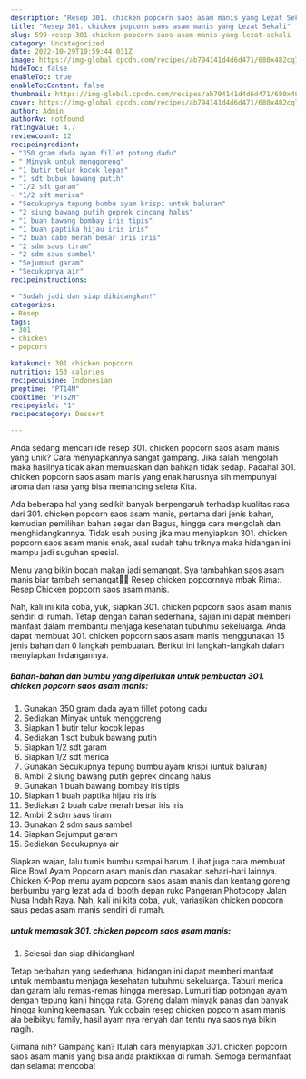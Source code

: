 ```yaml
---
description: "Resep 301. chicken popcorn saos asam manis yang Lezat Sekali"
title: "Resep 301. chicken popcorn saos asam manis yang Lezat Sekali"
slug: 599-resep-301-chicken-popcorn-saos-asam-manis-yang-lezat-sekali
category: Uncategorized
date: 2022-10-29T10:59:44.031Z
image: https://img-global.cpcdn.com/recipes/ab794141d4d6d471/680x482cq70/301-chicken-popcorn-saos-asam-manis-foto-resep-utama.jpg
hideToc: false
enableToc: true
enableTocContent: false
thumbnail: https://img-global.cpcdn.com/recipes/ab794141d4d6d471/680x482cq70/301-chicken-popcorn-saos-asam-manis-foto-resep-utama.jpg
cover: https://img-global.cpcdn.com/recipes/ab794141d4d6d471/680x482cq70/301-chicken-popcorn-saos-asam-manis-foto-resep-utama.jpg
author: Admin
authorAv: notfound
ratingvalue: 4.7
reviewcount: 12
recipeingredient:
- "350 gram dada ayam fillet potong dadu"
- " Minyak untuk menggoreng"
- "1 butir telur kocok lepas"
- "1 sdt bubuk bawang putih"
- "1/2 sdt garam"
- "1/2 sdt merica"
- "Secukupnya tepung bumbu ayam krispi untuk baluran"
- "2 siung bawang putih geprek cincang halus"
- "1 buah bawang bombay iris tipis"
- "1 buah paptika hijau iris iris"
- "2 buah cabe merah besar iris iris"
- "2 sdm saus tiram"
- "2 sdm saus sambel"
- "Sejumput garam"
- "Secukupnya air"
recipeinstructions:

- "Sudah jadi dan siap dihidangkan!"
categories:
- Resep
tags:
- 301
- chicken
- popcorn

katakunci: 301 chicken popcorn 
nutrition: 153 calories
recipecuisine: Indonesian
preptime: "PT14M"
cooktime: "PT52M"
recipeyield: "1"
recipecategory: Dessert

---
```





Anda sedang mencari ide resep 301. chicken popcorn saos asam manis yang unik? Cara menyiapkannya sangat gampang. Jika salah mengolah maka hasilnya tidak akan memuaskan dan bahkan tidak sedap. Padahal 301. chicken popcorn saos asam manis yang enak harusnya sih mempunyai aroma dan rasa yang bisa memancing selera Kita.





Ada beberapa hal yang sedikit banyak berpengaruh terhadap kualitas rasa dari 301. chicken popcorn saos asam manis, pertama dari jenis bahan, kemudian pemilihan bahan segar dan Bagus, hingga cara mengolah dan menghidangkannya. Tidak usah pusing jika mau menyiapkan 301. chicken popcorn saos asam manis enak,      asal sudah tahu triknya maka hidangan ini mampu jadi suguhan spesial.














Menu yang bikin bocah makan jadi semangat. Sya tambahkan saos asam manis biar tambah semangat🤩😍 Resep chicken popcornnya mbak Rima:. Resep Chicken popcorn saos asam manis.






Nah, kali ini kita coba, yuk, siapkan 301. chicken popcorn saos asam manis sendiri di rumah. Tetap dengan bahan sederhana, sajian ini dapat memberi manfaat dalam membantu menjaga kesehatan tubuhmu sekeluarga. Anda dapat membuat 301. chicken popcorn saos asam manis menggunakan 15 jenis bahan dan 0 langkah pembuatan. Berikut ini langkah-langkah dalam menyiapkan hidangannya.

<!--inarticleads1-->

##### Bahan-bahan dan bumbu yang diperlukan untuk pembuatan 301. chicken popcorn saos asam manis:

1. Gunakan 350 gram dada ayam fillet potong dadu
1. Sediakan  Minyak untuk menggoreng
1. Siapkan 1 butir telur kocok lepas
1. Sediakan 1 sdt bubuk bawang putih
1. Siapkan 1/2 sdt garam
1. Siapkan 1/2 sdt merica
1. Gunakan Secukupnya tepung bumbu ayam krispi (untuk baluran)
1. Ambil 2 siung bawang putih geprek cincang halus
1. Gunakan 1 buah bawang bombay iris tipis
1. Siapkan 1 buah paptika hijau iris iris
1. Sediakan 2 buah cabe merah besar iris iris
1. Ambil 2 sdm saus tiram
1. Gunakan 2 sdm saus sambel
1. Siapkan Sejumput garam
1. Sediakan Secukupnya air


Siapkan wajan, lalu tumis bumbu sampai harum. Lihat juga cara membuat Rice Bowl Ayam Popcorn asam manis dan masakan sehari-hari lainnya. Chicken K-Pop menu ayam popcorn saos asam manis dan kentang goreng berbumbu yang lezat ada di booth depan ruko Pangeran Photocopy Jalan Nusa Indah Raya. Nah, kali ini kita coba, yuk, variasikan chicken popcorn saus pedas asam manis sendiri di rumah. 

<!--inarticleads2-->

#####  untuk memasak 301. chicken popcorn saos asam manis:


1. Selesai dan siap dihidangkan!

Tetap berbahan yang sederhana, hidangan ini dapat memberi manfaat untuk membantu menjaga kesehatan tubuhmu sekeluarga. Taburi merica dan garam lalu remas-remas hingga meresap. Lumuri tiap potongan ayam dengan tepung kanji hingga rata. Goreng dalam minyak panas dan banyak hingga kuning keemasan. Yuk cobain resep chicken popcorn asam manis ala beibikyu family, hasil ayam nya renyah dan tentu nya saos nya bikin nagih. 

Gimana nih? Gampang kan? Itulah cara menyiapkan 301. chicken popcorn saos asam manis yang bisa anda praktikkan di rumah. Semoga bermanfaat dan selamat mencoba!
